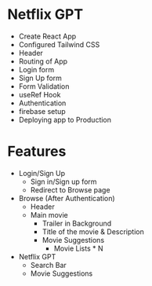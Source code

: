 # Netflix GPT

- Create React App
- Configured Tailwind CSS
- Header
- Routing of App
- Login form
- Sign Up form
- Form Validation
- useRef Hook
- Authentication
- firebase setup
- Deploying app to Production 

# Features

- Login/Sign Up
    - Sign in/Sign up form
    - Redirect to Browse page 
- Browse (After Authentication)
    - Header 
    - Main movie
        - Trailer in Background
        - Title of the movie & Description
        - Movie Suggestions
            - Movie Lists * N
- Netflix GPT 
    - Search Bar
    - Movie Suggestions